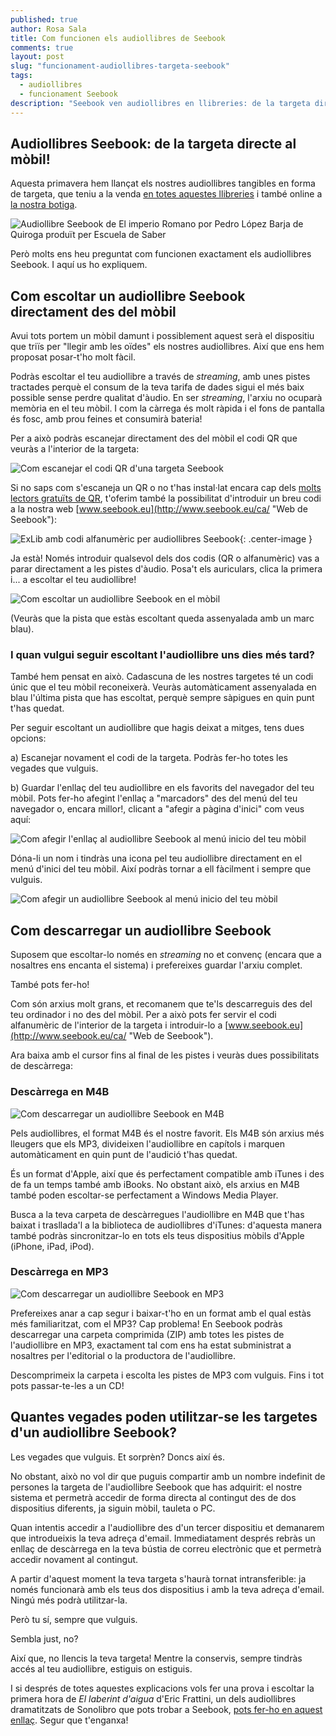 ```yaml
---
published: true
author: Rosa Sala
title: Com funcionen els audiollibres de Seebook
comments: true
layout: post
slug: "funcionament-audiollibres-targeta-seebook"
tags: 
  - audiollibres
  - funcionament Seebook
description: "Seebook ven audiollibres en llibreries: de la targeta directe al mòbil. Aquí t'expliquem com funcionen els nostres audiollibres Seebook"
---
```

## Audiollibres Seebook: de la targeta directe al mòbil!

Aquesta primavera hem llançat els nostres audiollibres tangibles en forma de targeta, que teniu a la venda [en totes aquestes llibreries](http://www.seebook-shop.eu/ca/stores "Llibreries en les quals adquirir Seebook") i també online a [la nostra botiga](https://www.seebook-shop.eu/ca/ "Botiga online d'ebooks i audiollibres Seebook"). 

![Audiollibre Seebook de El imperio Romano por Pedro López Barja de Quiroga produït per Escuela de Saber]({{site.baseurl}}/media/imperio-romano-escuela-de-saber-baja.jpg)

Però molts ens heu preguntat com funcionen exactament els audiollibres Seebook. I aquí us ho expliquem.

## Com escoltar un audiollibre Seebook directament des del mòbil

Avui tots portem un mòbil damunt i possiblement aquest serà el dispositiu que triïs per "llegir amb les oïdes" els nostres audiollibres. Així que ens hem proposat posar-t'ho molt fàcil. 

Podràs escoltar el teu audiollibre a través de _streaming_, amb unes pistes tractades perquè el consum de la teva tarifa de dades sigui el més baix possible sense perdre qualitat d'àudio. En ser _streaming_, l'arxiu no ocuparà memòria en el teu mòbil. I com la càrrega és molt ràpida i el fons de pantalla és fosc, amb prou feines et consumirà bateria!

Per a això podràs escanejar directament des del mòbil el codi QR que veuràs a l'interior de la targeta:

![Com escanejar el codi QR d'una targeta Seebook]({{site.baseurl}}/media/escaneado-tarjeta-audioguia.jpg)

Si no saps com s'escaneja un QR o no t'has instal·lat encara cap dels [molts lectors gratuïts de QR](http://www.codigos-qr.com/lectores-codigos-qr/ "Lectors gratuïts de QR"), t'oferim també la possibilitat d'introduir un breu codi a la nostra web [www.seebook.eu](http://www.seebook.eu/ca/ "Web de Seebook"):

![ExLib amb codi alfanumèric per audiollibres Seebook]({{site.baseurl}}/media/exlib-cadena-corta-audiolibro.png){: .center-image }

Ja està! Només introduir qualsevol dels dos codis (QR o alfanumèric) vas a parar directament a les pistes d'àudio. Posa't els auriculars, clica la primera i... a escoltar el teu audiollibre!

![Com escoltar un audiollibre Seebook en el mòbil]({{site.baseurl}}/media/pistas-audiolibro-cast-movil.png)

(Veuràs que la pista que estàs escoltant queda assenyalada amb un marc blau).

### I quan vulgui seguir escoltant l'audiollibre uns dies més tard? 

També hem pensat en això. Cadascuna de les nostres targetes té un codi únic que el teu mòbil reconeixerà. Veuràs automàticament assenyalada en blau l'última pista que has escoltat, perquè sempre sàpigues en quin punt t'has quedat.

Per seguir escoltant un audiollibre que hagis deixat a mitges, tens dues opcions:

a) Escanejar novament el codi de la targeta. Podràs fer-ho totes les vegades que vulguis. 

b) Guardar l'enllaç del teu audiollibre en els favorits del navegador del teu mòbil. Pots fer-ho afegint l'enllaç a "marcadors" des del menú del teu navegador o, encara millor!, clicant a "afegir a pàgina d'inici" com veus aquí:

![Com afegir l'enllaç al audiollibre Seebook al menú inicio del teu mòbil]({{site.baseurl}}/media/anadir-menu-inicio2.jpg)

Dóna-li un nom i tindràs una icona pel teu audiollibre directament en el menú d'inici del teu mòbil. Així podràs tornar a ell fàcilment i sempre que vulguis.

![Com afegir un audiollibre Seebook al menú inicio del teu mòbil]({{site.baseurl}}/media/anadir-menu-inicio4.jpg)

## Com descarregar un audiollibre Seebook

Suposem que escoltar-lo només en _streaming_ no et convenç (encara que a nosaltres ens encanta el sistema) i prefereixes guardar l'arxiu complet. 

També pots fer-ho! 

Com són arxius molt grans, et recomanem que te'ls descarreguis des del teu ordinador i no des del mòbil. Per a això pots fer servir el codi alfanumèric de l'interior de la targeta i introduir-lo a [www.seebook.eu](http://www.seebook.eu/ca/ "Web de Seebook").

Ara baixa amb el cursor fins al final de les pistes i veuràs dues possibilitats de descàrrega:

### Descàrrega en M4B
    
![Com descarregar un audiollibre Seebook en M4B]({{site.baseurl}}/media/pc-descarga-audiolibro-m4b.png)

Pels audiollibres, el format M4B és el nostre favorit. Els M4B són arxius més lleugers que els MP3, divideixen l'audiollibre en capítols i marquen automàticament en quin punt de l'audició t'has quedat. 

És un format d'Apple, així que és perfectament compatible amb iTunes i des de fa un temps també amb iBooks. No obstant això, els arxius en M4B també poden escoltar-se perfectament a Windows Media Player. 

Busca a la teva carpeta de descàrregues l'audiollibre en M4B que t'has baixat i trasllada'l a la biblioteca de audiollibres d'iTunes: d'aquesta manera també podràs sincronitzar-lo en tots els teus dispositius mòbils d'Apple (iPhone, iPad, iPod).

### Descàrrega en MP3
    
![Com descarregar un audiollibre Seebook en MP3]({{site.baseurl}}/media/pc-descarga-audiolibro-mp3.png)

Prefereixes anar a cap segur i baixar-t'ho en un format amb el qual estàs més familiaritzat, com el MP3? Cap problema! En Seebook podràs descarregar una carpeta comprimida (ZIP) amb totes les pistes de l'audiollibre en MP3, exactament tal com ens ha estat subministrat a nosaltres per l'editorial o la productora de l'audiollibre. 

Descomprimeix la carpeta i escolta les pistes de MP3 com vulguis. Fins i tot pots passar-te-les a un CD!

## Quantes vegades poden utilitzar-se les targetes d'un audiollibre Seebook?

Les vegades que vulguis. Et sorprèn? Doncs així és.

No obstant, això no vol dir que puguis compartir amb un nombre indefinit de persones la targeta de l'audiollibre Seebook que has adquirit: el nostre sistema et permetrà accedir de forma directa al contingut des de dos dispositius diferents, ja siguin mòbil, tauleta o PC.

Quan intentis accedir a l'audiollibre des d'un tercer dispositiu et demanarem que introdueixis la teva adreça d'email. Immediatament després rebràs un enllaç de descàrrega en la teva bústia de correu electrònic que et permetrà accedir novament al contingut. 

A partir d'aquest moment la teva targeta s'haurà tornat intransferible: ja només funcionarà amb els teus dos dispositius i amb la teva adreça d'email. Ningú més podrà utilitzar-la. 

Però tu sí, sempre que vulguis. 

Sembla just, no?

Així que, no llencis la teva targeta! Mentre la conservis, sempre tindràs accés al teu audiollibre, estiguis on estiguis.

I si després de totes aquestes explicacions vols fer una prova i escoltar la primera hora de _El laberint d'aigua_ d'Eric Frattini, un dels audiollibres dramatitzats de Sonolibro que pots trobar a Seebook, [pots fer-ho en aquest enllaç](https://www.digitaltangible.com/ssb/mail/laberinto16?utm_source=Blog%20funcionamiento%20audiolibros&utm_medium=blog&utm_campaign=Blog%20funcionamiento%20audiolibros "Mostra de l'audiollibre Seebook El laberinto de agua de Eric Frattini"). Segur que t'enganxa!
